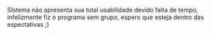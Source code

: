 SIstema não apresenta sua total usabilidade devido falta de tempo, infelizmente fiz o programa sem grupo, espero que esteja dentro das espectativas ;)
